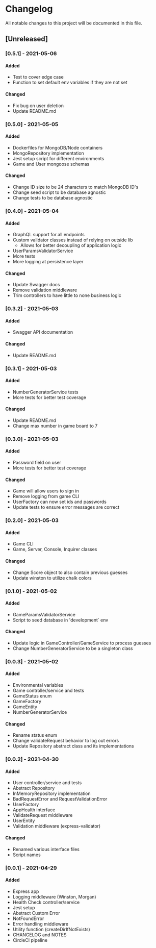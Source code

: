 # Changelog

All notable changes to this project will be documented in this file.

## [Unreleased]

### [0.5.1] - 2021-05-06

#### Added

- Test to cover edge case
- Function to set default env variables if they are not set

#### Changed

- Fix bug on user deletion
- Update README.md

### [0.5.0] - 2021-05-05

#### Added

- Dockerfiles for MongoDB/Node containers
- MongoRepository implementation
- Jest setup script for different environments
- Game and User mongoose schemas

#### Changed

- Change ID size to be 24 characters to match MongoDB ID's
- Change seed script to be database agnostic
- Change tests to be database agnostic

### [0.4.0] - 2021-05-04

#### Added

- GraphQL support for all endpoints
- Custom validator classes instead of relying on outside lib
  - Allows for better decoupling of application logic
- UserParamsValidatorService
- More tests
- More logging at persistence layer

#### Changed

- Update Swagger docs
- Remove validation middleware
- Trim controllers to have little to none business logic

### [0.3.2] - 2021-05-03

#### Added

- Swagger API documentation

#### Changed

- Update README.md

### [0.3.1] - 2021-05-03

#### Added

- NumberGeneratorService tests
- More tests for better test coverage

#### Changed

- Update README.md
- Change max number in game board to 7

### [0.3.0] - 2021-05-03

#### Added

- Password field on user
- More tests for better test coverage

#### Changed

- Game will allow users to sign in
- Remove logging from game CLI
- UserFactory can now set ids and passwords
- Update tests to ensure error messages are correct

### [0.2.0] - 2021-05-03

#### Added

- Game CLI
- Game, Server, Console, Inquirer classes

#### Changed

- Change Score object to also contain previous guesses
- Update winston to utilize chalk colors

### [0.1.0] - 2021-05-02

#### Added

- GameParamsValidatorService
- Script to seed database in 'development` env

#### Changed

- Update logic in GameController/GameService to process guesses
- Change NumberGeneratorService to be a singleton class

### [0.0.3] - 2021-05-02

#### Added

- Environmental variables
- Game controller/service and tests
- GameStatus enum
- GameFactory
- GameEntity
- NumberGeneratorService

#### Changed

- Rename status enum
- Change validateRequest behavior to log out errors
- Update Repository abstract class and its implementations

### [0.0.2] - 2021-04-30

#### Added

- User controller/service and tests
- Abstract Repository
- InMemoryRepository implementation
- BadRequestError and RequestValidationError
- UserFactory
- AppHealth interface
- ValidateRequest middleware
- UserEntity
- Validation middleware (express-validator)

#### Changed

- Renamed various interface files
- Script names

### [0.0.1] - 2021-04-29

#### Added

- Express app
- Logging middleware (Winston, Morgan)
- Health Check controller/service
- Jest setup
- Abstract Custom Error
- NotFoundError
- Error handling middleware
- Utility function (createDirIfNotExists)
- CHANGELOG and NOTES
- CircleCI pipeline
